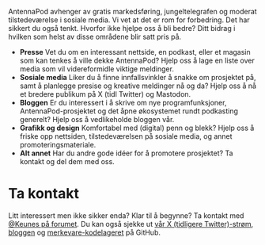 AntennaPod avhenger av gratis markedsføring, jungeltelegrafen og moderat tilstedeværelse i sosiale media. Vi vet at det er rom for forbedring. Det har sikkert du også tenkt. Hvorfor ikke hjelpe oss å bli bedre? Ditt bidrag i hvilken som helst av disse områdene blir satt pris på.

* **Presse** Vet du om en interessant nettside, en podkast, eller et magasin som kan tenkes å ville dekke AntennaPod? Hjelp oss å lage en liste over media som vil videreformidle viktige meldinger.
* **Sosiale media** Liker du å finne innfallsvinkler å snakke om prosjektet på, samt å planlegge presise og kreative meldinger nå og da? Hjelp oss å nå et bredere publikum på X (tidl Twitter) og Mastodon.
* **Bloggen** Er du interessert i å skrive om nye programfunksjoner, AntennaPod-prosjektet og det åpne økosystemet rundt podkasting generelt? Hjelp oss å vedlikeholde bloggen vår.
* **Grafikk og design** Komfortabel med (digital) penn og blekk? Hjelp oss å friske opp nettsiden, tilstedeværelsen på sosiale media, og annet promoteringsmateriale.
* **Alt annet** Har du andre gode idéer for å promotere prosjektet? Ta kontakt og del dem med oss.

# Ta kontakt

Litt interessert men ikke sikker enda? Klar til å begynne? Ta kontakt med [@Keunes på forumet](https://forum.antennapod.org/u/keunes). Du kan også sjekke ut [vår X (tidligere Twitter)-strøm](https://www.twitter.com/antennapod), [bloggen](/blog) og [merkevare-kodelageret](https://github.com/AntennaPod/Branding) på GitHub.
